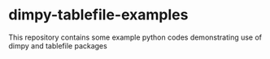 # dimpy-tablefile-examples
This repository contains some example python codes demonstrating use of dimpy and tablefile packages
